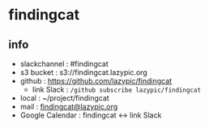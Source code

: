 # findingcat

## info
- slackchannel : #findingcat
- s3 bucket : s3://findingcat.lazypic.org
- github : https://github.com/lazypic/findingcat
    - link Slack : `/github subscribe lazypic/findingcat`
- local : ~/project/findingcat
- mail : findingcat@lazypic.org
- Google Calendar : findingcat <-> link Slack
